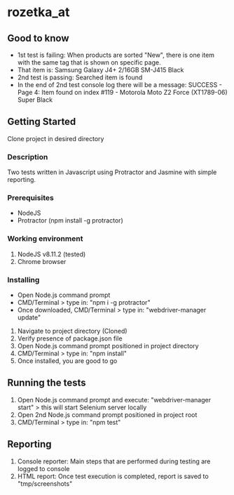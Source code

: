 # rozetka_at

## Good to know

* 1st test is failing: When products are sorted "New", there is one item with the same tag that is shown on specific page.
* That item is: Samsung Galaxy J4+ 2/16GB SM-J415 Black
* 2nd test is passing: Searched item is found
* In the end of 2nd test console log there will be a message: SUCCESS - Page 4: Item found on index #119 - Motorola Moto Z2 Force (XT1789-06) Super Black

## Getting Started

Clone project in desired directory

### Description

Two tests written in Javascript using Protractor and Jasmine with simple reporting.

### Prerequisites

* NodeJS
* Protractor (npm install -g protractor)

### Working environment

1. NodeJS v8.11.2 (tested)
3. Chrome browser

### Installing

* Open Node.js command prompt
* CMD/Terminal > type in: "npm i -g protractor"
* Once downloaded, CMD/Terminal > type in: "webdriver-manager update"

1. Navigate to project directory (Cloned)
2. Verify presence of package.json file
3. Open Node.js command prompt positioned in project directory
4. CMD/Terminal > type in: "npm install" 
5. Once installed, you are good to go

## Running the tests

1. Open Node.js command prompt and execute: "webdriver-manager start" > this will start Selenium server locally
2. Open 2nd Node.js command prompt positioned in project root
3. CMD/Terminal > type in: "npm test"

## Reporting

1. Console reporter: Main steps that are performed during testing are logged to console
2. HTML report: Once test execution is completed, report is saved to "tmp/screenshots"
